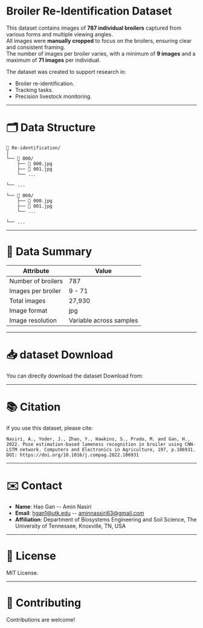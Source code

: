# Broiler Re-Identification Dataset
This dataset contains images of **787 individual broilers** captured from various forms and multiple viewing angles.  
All images were **manually cropped** to focus on the broilers, ensuring clear and consistent framing.  
The number of images per broiler varies, with a minimum of **9 images** and a maximum of **71 images** per individual.

The dataset was created to support research in:
* Broiler re-identification.
* Tracking tasks.
* Precision livestock monitoring.
---

# 🗂️ Data Structure

```
📁 Re-identification/
│
└── 📁 000/
    ├── 📄 000.jpg
    ├── 📄 001.jpg
    └── ...

└── ...

└── 📁 060/
    ├── 📄 000.jpg
    ├── 📄 001.jpg
    └── ...

└── ...
```
---

# 📑 Data Summary
| Attribute            | Value    |
| -------------------- | -------- |
| Number of broilers   | 787                     |
| Images per broiler   | 9 - 71                  |
| Total images         | 27,930                  |
| Image format         | jpg                     |
| Image resolution     | Variable across samples |

---

# 📥 dataset Download
You can directly download the dataset Download from:

---

# 📚 Citation
If you use this dataset, please cite:

```
Nasiri, A., Yoder, J., Zhao, Y., Hawkins, S., Prado, M. and Gan, H., 2022. Pose estimation-based lameness recognition in broiler using CNN-LSTM network. Computers and Electronics in Agriculture, 197, p.106931.
DOI: https://doi.org/10.1016/j.compag.2022.106931
```
---

# ✉️ Contact
* **Name**: Hao Gan -- Amin Nasiri
* **Email**: hgan1@utk.edu -- aminnassiri63@gmail.com
* **Affiliation**: Department of Biosystems Engineering and Soil Science, The University of Tennessee, Knoxville, TN, USA

---

# 📜 License
MIT License.

---

# 🤝 Contributing
Contributions are welcome!
